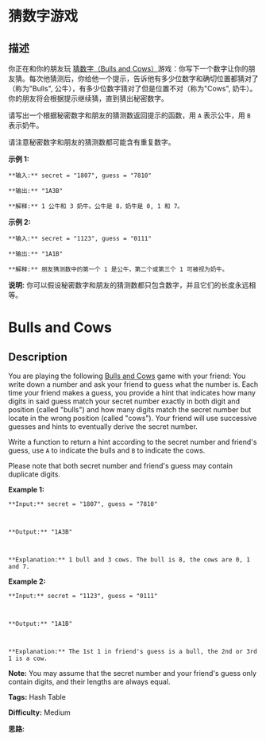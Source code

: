 # 猜数字游戏

## 描述

你正在和你的朋友玩 [猜数字（Bulls and Cows）](https://baike.baidu.com/item/%E7%8C%9C%E6%95%B0%E5%AD%97/83200?fromtitle=Bulls+and+Cows&fromid=12003488&fr=aladdin)游戏：你写下一个数字让你的朋友猜。每次他猜测后，你给他一个提示，告诉他有多少位数字和确切位置都猜对了（称为"Bulls", 公牛），有多少位数字猜对了但是位置不对（称为"Cows", 奶牛）。你的朋友将会根据提示继续猜，直到猜出秘密数字。

请写出一个根据秘密数字和朋友的猜测数返回提示的函数，用 `A` 表示公牛，用 `B` 表示奶牛。

请注意秘密数字和朋友的猜测数都可能含有重复数字。

**示例 1:**

    
    
    **输入:** secret = "1807", guess = "7810"
    
    **输出:** "1A3B"
    
    **解释:** 1 公牛和 3 奶牛。公牛是 8，奶牛是 0, 1 和 7。

**示例 2:**

    
    
    **输入:** secret = "1123", guess = "0111"
    
    **输出:** "1A1B"
    
    **解释:** 朋友猜测数中的第一个 1 是公牛，第二个或第三个 1 可被视为奶牛。

**说明:** 你可以假设秘密数字和朋友的猜测数都只包含数字，并且它们的长度永远相等。



# Bulls and Cows

## Description



You are playing the following [Bulls and Cows](https://en.wikipedia.org/wiki/Bulls_and_Cows) game with your friend: You write down a number and ask your friend to guess what the number is. Each time your friend makes a guess, you provide a hint that indicates how many digits in said guess match your secret number exactly in both digit and position (called "bulls") and how many digits match the secret number but locate in the wrong position (called "cows"). Your friend will use successive guesses and hints to eventually derive the secret number.

Write a function to return a hint according to the secret number and friend's guess, use `A` to indicate the bulls and `B` to indicate the cows.

Please note that both secret number and friend's guess may contain duplicate digits.

**Example 1:**

    
    
    **Input:** secret = "1807", guess = "7810"
    
    **Output:** "1A3B"
    
    **Explanation:** 1 bull and 3 cows. The bull is 8, the cows are 0, 1 and 7.

**Example 2:**

    
    
    **Input:** secret = "1123", guess = "0111"
    
    **Output:** "1A1B"
    
    **Explanation:** The 1st 1 in friend's guess is a bull, the 2nd or 3rd 1 is a cow.

**Note:** You may assume that the secret number and your friend's guess only contain digits, and their lengths are always equal.


**Tags:** Hash Table

**Difficulty:** Medium

**思路:**
